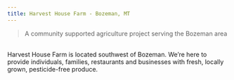 ```yaml
---
title: Harvest House Farm - Bozeman, MT
---
```


> A community supported agriculture project serving the Bozeman area

<br/>
Harvest House Farm is located southwest of Bozeman. We’re here to provide individuals, families, restaurants and businesses with fresh, locally grown, pesticide-free produce. 

